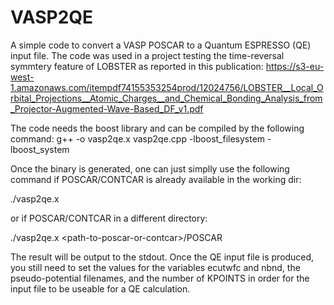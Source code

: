 # VASP2QE
A simple code to convert a VASP POSCAR to a Quantum ESPRESSO (QE) input file.
The code was used in a project testing the time-reversal symmtery feature of LOBSTER as reported in this publication:
https://s3-eu-west-1.amazonaws.com/itempdf74155353254prod/12024756/LOBSTER__Local_Orbital_Projections__Atomic_Charges__and_Chemical_Bonding_Analysis_from_Projector-Augmented-Wave-Based_DF_v1.pdf

The code needs the boost library and can be compiled by the following command:
g++ -o vasp2qe.x vasp2qe.cpp -lboost_filesystem  -lboost_system

Once the binary is generated, one can just simplly use the following command if POSCAR/CONTCAR is already available in the working dir:

./vasp2qe.x

or if POSCAR/CONTCAR in a different directory:

./vasp2qe.x \<path-to-poscar-or-contcar\>/POSCAR

The result will be output to the stdout. Once the QE input file is produced, you still need to set the values for the variables ecutwfc and nbnd, the pseudo-potential filenames, and the number of KPOINTS in order for the input file to be useable for a QE calculation.

